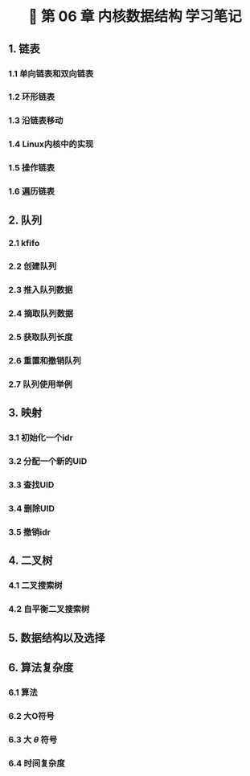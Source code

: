 <h1 align="center">📔 第 06 章 内核数据结构 学习笔记</h1>

## 1. 链表


### 1.1 单向链表和双向链表




### 1.2 环形链表




### 1.3 沿链表移动




### 1.4 Linux内核中的实现




### 1.5 操作链表




### 1.6 遍历链表




## 2. 队列


### 2.1 kfifo



### 2.2 创建队列




### 2.3 推入队列数据



### 2.4 摘取队列数据




### 2.5 获取队列长度



### 2.6 重置和撤销队列




### 2.7 队列使用举例







## 3. 映射



### 3.1 初始化一个idr




### 3.2 分配一个新的UID



### 3.3 查找UID



### 3.4 删除UID




### 3.5 撤销idr



## 4. 二叉树


### 4.1 二叉搜索树



### 4.2 自平衡二叉搜索树




## 5. 数据结构以及选择



## 6. 算法复杂度


### 6.1 算法



### 6.2 大O符号



### 6.3 大 $\theta$ 符号


### 6.4 时间复杂度